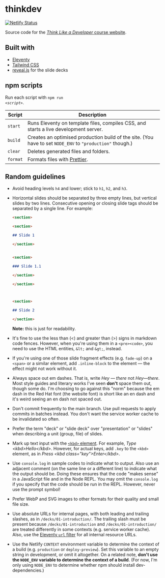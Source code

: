 # thinkdev

[![Netlify Status](https://api.netlify.com/api/v1/badges/db23d46a-8a76-4c38-8b08-b513ed6298c3/deploy-status)](https://app.netlify.com/sites/thinkdev/deploys)

Source code for the [<i>Think Like a Developer</i> course website](https://thinkdev.netlify.app/).

## Built with

- [Eleventy](https://www.11ty.dev/)
- [Tailwind CSS](https://tailwindcss.com/)
- [reveal.js](https://revealjs.com/) for the slide decks

## npm scripts

Run each script with <code>npm run <var>&lt;script&gt;</var></code>.

<!-- prettier-ignore-start -->

**Script** | **Description**
-- | --
`start` | Runs Eleventy on template files, compiles CSS, and starts a live development server.
`build` | Creates an optimised production build of the site. (You have to set `NODE_ENV` to `"production"` though.)
`clear` | Deletes generated files and folders.
`format` | Formats files with [Prettier](https://prettier.io/).

<!-- prettier-ignore-end -->

## Random guidelines

* Avoid heading levels `h4` and lower; stick to `h1`, `h2`, and `h3`.

* Horizontal slides should be separated by three empty lines, but vertical slides by two lines.
  Consecutive opening or closing slide tags should be separated by a single line. For example:
   ```md
   <section>

   <section>

   ## Slide 1

   </section>


   <section>

   ### Slide 1.1

   </section>

   </section>



   <section>

   ## Slide 2

   </section>
   ```
   **Note:** this is just for readability.

* It's fine to use the less than (&lt;) and greater than (&gt;) signs in markdown code fences. However, when you're using them in a `<pre><code>`, you need to use the HTML entities, `&lt;` and `&gt;`, instead.

* If you're using one of those slide fragment effects (e.g. `fade-up`) on a `<span>` or a similar element, add `.inline-block` to the element &mdash; the effect might not work without it.

* Always space out em dashes. That is, write <i>Hey &mdash; there</i> not <i>Hey&mdash;there</i>. Most style guides and literary works I've seen **don't** space them out, though some do. I'm choosing to go against this "norm" because the em dash in the Red Hat font (the website font) is short like an en dash and it's weird seeing an en dash not spaced out.

* Don't commit frequently to the main branch. Use pull requests to apply commits in batches instead. You don't want the service worker cache to be invalidated so often.

* Prefer the term "deck" or "slide deck" over "presentation" or "slides" when describing a unit (group, file) of slides.

* Mark up text input with the [`<kbd>` element](https://developer.mozilla.org/en-US/docs/Web/HTML/Element/kbd). For example, <i>Type \<kbd>Hello\</kbd></i>. However, for actual keys, add `.key` to the `<kbd>` element, as in <i>Press \<kbd class="key">Enter\</kbd></i>.

* Use `console.log` in sample codes to indicate what to output. Also use an adjacent comment (on the same line or a different line) to indicate what the output should be. Doing these ensures that the code "makes sense" in a JavaScript file and in the Node REPL. You may omit the `console.log` if you specify that the code should be run in the REPL. However, never use the prompt symbol!

* Prefer WebP and SVG images to other formats for their quality and small file size.

* Use absolute URLs for internal pages, with both leading and trailing slashes, as in `/decks/01-introduction/`. The trailing slash must be present because `/decks/01-introduction` and `/decks/01-introduction/` are treated differently in some contexts (e.g. service worker cache). Also, use the [Eleventy `url` filter](https://www.11ty.dev/docs/filters/url/) for all internal resource URLs.

* Use the Netlify `CONTEXT` environment variable to determine the context of a build (e.g. `production` or `deploy-preview`). Set this variable to an empty string in development, or omit it altogether. On a related note, **don't use the `NODE_ENV` variable to determine the context of a build**. (For now, I'm only using `NODE_ENV` to determine whether npm should install dev-dependencies.)